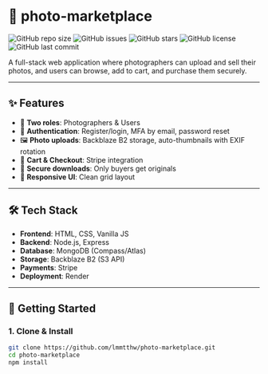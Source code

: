 # 📸 photo-marketplace

![GitHub repo size](https://img.shields.io/github/repo-size/lmmtthw/photo-marketplace)
![GitHub issues](https://img.shields.io/github/issues/lmmtthw/photo-marketplace)
![GitHub stars](https://img.shields.io/github/stars/lmmtthw/photo-marketplace?style=social)
![GitHub license](https://img.shields.io/github/license/lmmtthw/photo-marketplace)
![GitHub last commit](https://img.shields.io/github/last-commit/lmmtthw/photo-marketplace)

A full-stack web application where photographers can upload and sell their photos, and users can browse, add to cart, and purchase them securely.

---

## ✨ Features

- 👤 **Two roles**: Photographers & Users  
- 🔑 **Authentication**: Register/login, MFA by email, password reset  
- 🖼️ **Photo uploads**: Backblaze B2 storage, auto-thumbnails with EXIF rotation  
- 🛒 **Cart & Checkout**: Stripe integration  
- 🔐 **Secure downloads**: Only buyers get originals  
- 🎨 **Responsive UI**: Clean grid layout  

---

## 🛠️ Tech Stack

- **Frontend**: HTML, CSS, Vanilla JS  
- **Backend**: Node.js, Express  
- **Database**: MongoDB (Compass/Atlas)  
- **Storage**: Backblaze B2 (S3 API)  
- **Payments**: Stripe  
- **Deployment**: Render  

---

## 🚀 Getting Started

### 1. Clone & Install
```bash
git clone https://github.com/lmmtthw/photo-marketplace.git
cd photo-marketplace
npm install

